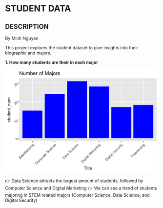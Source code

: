 # STUDENT DATA

## DESCRIPTION
By Minh Nguyen

This project explores the student dataset to give insights into their biographic and majors. 

**1. How many students are their in each major**

![Histogram by Majors](https://github.com/minhnbnguyen/DATA-332/blob/main/student_data/chart/%23majors%20histogram.png)

👉 Data Science attracts the largest amount of students, followed by Computer Science and Digital Marketing
👉 We can see a trend of students majoring in STEM related majors (Computer Science, Data Science, and Digital Security)
